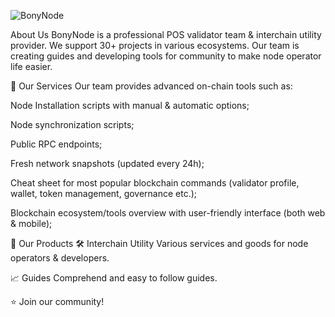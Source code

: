![BonyNode](https://github.com/BonyNode/.github/assets/43602026/eb1ad666-3fa6-41a8-b47a-32949b363de5)

 About Us
BonyNode is a professional POS validator team & interchain utility provider. We support 30+ projects in various ecosystems. Our team is creating guides and developing tools for community to make node operator life easier.

     
💫 Our Services
Our team provides advanced on-chain tools such as:

Node Installation scripts with manual & automatic options;

Node synchronization scripts;

Public RPC endpoints;

Fresh network snapshots (updated every 24h);

Cheat sheet for most popular blockchain commands (validator profile, wallet, token management, governance etc.);

Blockchain ecosystem/tools overview with user-friendly interface (both web & mobile);

💎 Our Products
🛠️ Interchain Utility
Various services and goods for node operators & developers.

📈 Guides
Comprehend and easy to follow guides.

⭐ Join our community!
